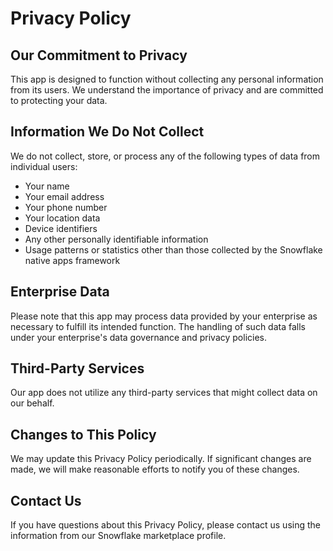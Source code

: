 # Privacy Policy

## Our Commitment to Privacy

This app is designed to function without collecting any personal information from its users. We understand the importance of privacy and are committed to protecting your data.

## Information We Do Not Collect

We do not collect, store, or process any of the following types of data from individual users:

- Your name
- Your email address
- Your phone number
- Your location data
- Device identifiers
- Any other personally identifiable information
- Usage patterns or statistics other than those collected by the Snowflake native apps framework

## Enterprise Data

Please note that this app may process data provided by your enterprise as necessary to fulfill its intended function. The handling of such data falls under your enterprise's data governance and privacy policies.

## Third-Party Services

Our app does not utilize any third-party services that might collect data on our behalf.

## Changes to This Policy

We may update this Privacy Policy periodically. If significant changes are made, we will make reasonable efforts to notify you of these changes.

## Contact Us

If you have questions about this Privacy Policy, please contact us using the information from our Snowflake marketplace profile.